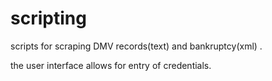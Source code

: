 scripting
=========

scripts for scraping DMV records(text) and bankruptcy(xml) .

the user interface allows for entry of credentials.
